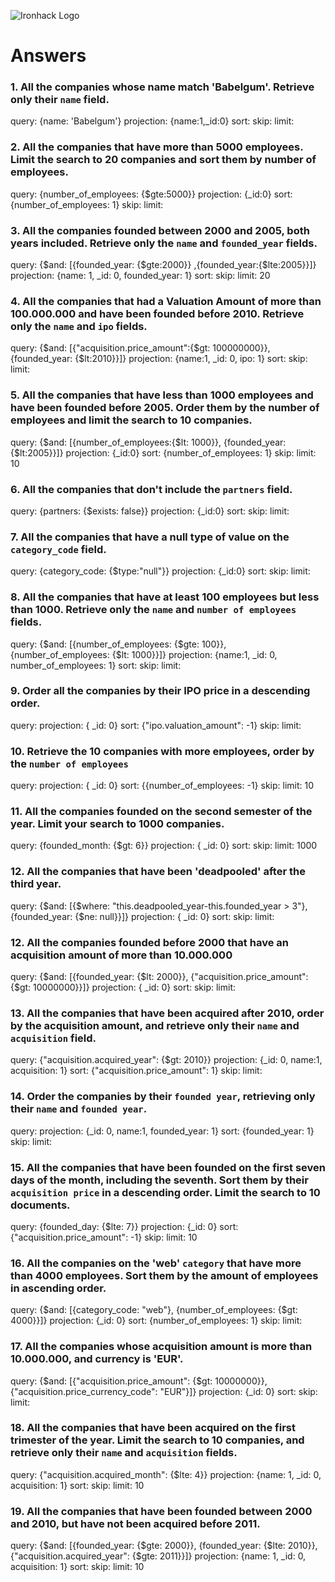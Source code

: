 ![Ironhack Logo](https://i.imgur.com/1QgrNNw.png)

# Answers

### 1. All the companies whose name match 'Babelgum'. Retrieve only their `name` field.

<!-- Your Code Goes Here -->
query: {name: 'Babelgum'}
projection: {name:1,_id:0}
sort: 
skip: 
limit: 

### 2. All the companies that have more than 5000 employees. Limit the search to 20 companies and sort them by **number of employees**.

<!-- Your Code Goes Here -->

query: {number_of_employees: {$gte:5000}}
projection: {_id:0}
sort: {number_of_employees: 1}
skip: 
limit: 

### 3. All the companies founded between 2000 and 2005, both years included. Retrieve only the `name` and `founded_year` fields.

<!-- Your Code Goes Here -->
query: {$and: [{founded_year: {$gte:2000}} ,{founded_year:{$lte:2005}}]}
projection: {name: 1, _id: 0, founded_year: 1}
sort: 
skip: 
limit: 20


### 4. All the companies that had a Valuation Amount of more than 100.000.000 and have been founded before 2010. Retrieve only the `name` and `ipo` fields.

<!-- Your Code Goes Here -->

query: {$and: [{"acquisition.price_amount":{$gt: 100000000}}, {founded_year: {$lt:2010}}]}
projection: {name:1, _id: 0, ipo: 1}
sort: 
skip: 
limit: 

### 5. All the companies that have less than 1000 employees and have been founded before 2005. Order them by the number of employees and limit the search to 10 companies.

<!-- Your Code Goes Here -->

query: {$and: [{number_of_employees:{$lt: 1000}}, {founded_year: {$lt:2005}}]}
projection: {_id:0}
sort: {number_of_employees: 1}
skip: 
limit: 10

### 6. All the companies that don't include the `partners` field.

<!-- Your Code Goes Here -->

query: {partners: {$exists: false}}
projection: {_id:0}
sort: 
skip: 
limit: 

### 7. All the companies that have a null type of value on the `category_code` field.

<!-- Your Code Goes Here -->

query: {category_code: {$type:"null"}}
projection: {_id:0}
sort: 
skip: 
limit: 

### 8. All the companies that have at least 100 employees but less than 1000. Retrieve only the `name` and `number of employees` fields.

<!-- Your Code Goes Here -->

query: {$and: [{number_of_employees: {$gte: 100}}, {number_of_employees: {$lt: 1000}}]}
projection: {name:1, _id: 0, number_of_employees: 1}
sort: 
skip: 
limit: 

### 9. Order all the companies by their IPO price in a descending order.

<!-- Your Code Goes Here -->

query: 
projection: { _id: 0}
sort: {"ipo.valuation_amount": -1}
skip: 
limit: 

### 10. Retrieve the 10 companies with more employees, order by the `number of employees`

<!-- Your Code Goes Here -->

query: 
projection: { _id: 0}
sort: {{number_of_employees: -1}
skip: 
limit: 10

### 11. All the companies founded on the second semester of the year. Limit your search to 1000 companies.

<!-- Your Code Goes Here -->

query: {founded_month: {$gt: 6}}
projection: { _id: 0}
sort: 
skip: 
limit: 1000

### 12. All the companies that have been 'deadpooled' after the third year. 

<!-- Your Code Goes Here -->

query: {$and: [{$where: "this.deadpooled_year-this.founded_year > 3"}, {founded_year: {$ne: null}}]}
projection: { _id: 0}
sort: 
skip: 
limit: 

### 12. All the companies founded before 2000 that have an acquisition amount of more than 10.000.000

<!-- Your Code Goes Here -->

query: {$and: [{founded_year: {$lt: 2000}}, {"acquisition.price_amount": {$gt: 10000000}}]}
projection: { _id: 0}
sort: 
skip: 
limit: 

### 13. All the companies that have been acquired after 2010, order by the acquisition amount, and retrieve only their `name` and `acquisition` field.

<!-- Your Code Goes Here -->

query: {"acquisition.acquired_year": {$gt: 2010}}
projection: {_id: 0, name:1, acquisition: 1}
sort: {"acquisition.price_amount": 1}
skip: 
limit: 

### 14. Order the companies by their `founded year`, retrieving only their `name` and `founded year`.

<!-- Your Code Goes Here -->

query: 
projection: {_id: 0, name:1, founded_year: 1}
sort: {founded_year: 1}
skip: 
limit: 


### 15. All the companies that have been founded on the first seven days of the month, including the seventh. Sort them by their `acquisition price` in a descending order. Limit the search to 10 documents.

<!-- Your Code Goes Here -->

query: {founded_day: {$lte: 7}}
projection: {_id: 0}
sort: {"acquisition.price_amount": -1}
skip: 
limit: 10

### 16. All the companies on the 'web' `category` that have more than 4000 employees. Sort them by the amount of employees in ascending order.

<!-- Your Code Goes Here -->

query: {$and: [{category_code: "web"}, {number_of_employees: {$gt: 4000}}]}
projection: {_id: 0}
sort: {number_of_employees: 1}
skip: 
limit: 

### 17. All the companies whose acquisition amount is more than 10.000.000, and currency is 'EUR'.

<!-- Your Code Goes Here -->

query: {$and: [{"acquisition.price_amount": {$gt: 10000000}}, {"acquisition.price_currency_code": "EUR"}]}
projection: {_id: 0}
sort: 
skip: 
limit: 

### 18. All the companies that have been acquired on the first trimester of the year. Limit the search to 10 companies, and retrieve only their `name` and `acquisition` fields.

<!-- Your Code Goes Here -->

query: {"acquisition.acquired_month": {$lte: 4}}
projection: {name: 1, _id: 0, acquisition: 1}
sort: 
skip: 
limit: 10

### 19. All the companies that have been founded between 2000 and 2010, but have not been acquired before 2011.

<!-- Your Code Goes Here -->

query: {$and: [{founded_year: {$gte: 2000}}, {founded_year: {$lte: 2010}}, {"acquisition.acquired_year": {$gte: 2011}}]}
projection: {name: 1, _id: 0, acquisition: 1}
sort: 
skip: 
limit: 10
